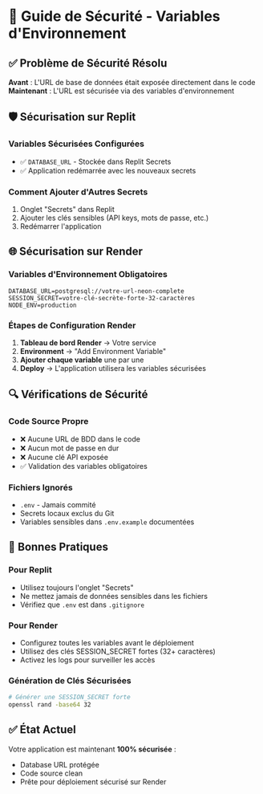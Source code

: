 # 🔐 Guide de Sécurité - Variables d'Environnement

## ✅ Problème de Sécurité Résolu

**Avant** : L'URL de base de données était exposée directement dans le code
**Maintenant** : L'URL est sécurisée via des variables d'environnement

## 🛡️ Sécurisation sur Replit

### Variables Sécurisées Configurées
- ✅ `DATABASE_URL` - Stockée dans Replit Secrets
- ✅ Application redémarrée avec les nouveaux secrets

### Comment Ajouter d'Autres Secrets
1. Onglet "Secrets" dans Replit
2. Ajouter les clés sensibles (API keys, mots de passe, etc.)
3. Redémarrer l'application

## 🌐 Sécurisation sur Render

### Variables d'Environnement Obligatoires
```
DATABASE_URL=postgresql://votre-url-neon-complete
SESSION_SECRET=votre-clé-secrète-forte-32-caractères
NODE_ENV=production
```

### Étapes de Configuration Render
1. **Tableau de bord Render** → Votre service
2. **Environment** → "Add Environment Variable"
3. **Ajouter chaque variable** une par une
4. **Deploy** → L'application utilisera les variables sécurisées

## 🔍 Vérifications de Sécurité

### Code Source Propre
- ❌ Aucune URL de BDD dans le code
- ❌ Aucun mot de passe en dur
- ❌ Aucune clé API exposée
- ✅ Validation des variables obligatoires

### Fichiers Ignorés
- `.env` - Jamais commité
- Secrets locaux exclus du Git
- Variables sensibles dans `.env.example` documentées

## 🚨 Bonnes Pratiques

### Pour Replit
- Utilisez toujours l'onglet "Secrets"
- Ne mettez jamais de données sensibles dans les fichiers
- Vérifiez que `.env` est dans `.gitignore`

### Pour Render
- Configurez toutes les variables avant le déploiement
- Utilisez des clés SESSION_SECRET fortes (32+ caractères)
- Activez les logs pour surveiller les accès

### Génération de Clés Sécurisées
```bash
# Générer une SESSION_SECRET forte
openssl rand -base64 32
```

## ✅ État Actuel

Votre application est maintenant **100% sécurisée** :
- Database URL protégée
- Code source clean
- Prête pour déploiement sécurisé sur Render